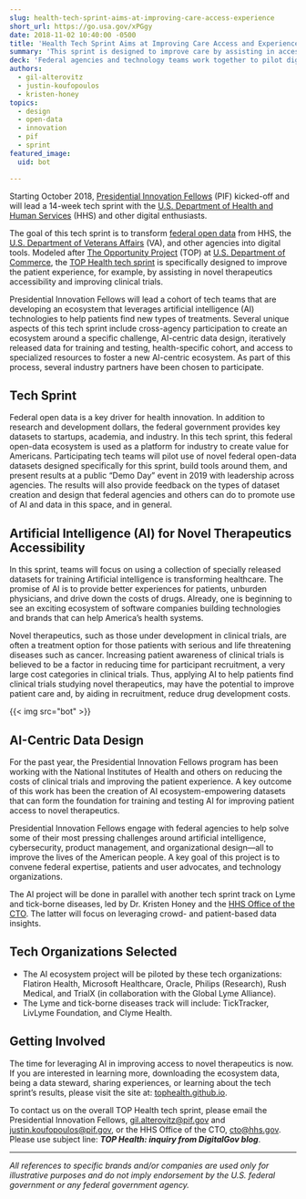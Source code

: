 ```yaml
---
slug: health-tech-sprint-aims-at-improving-care-access-experience
short_url: https://go.usa.gov/xPGgy
date: 2018-11-02 10:40:00 -0500
title: 'Health Tech Sprint Aims at Improving Care Access and Experience'
summary: 'This sprint is designed to improve care by assisting in access to novel therapeutics and improving clinical trials&#46;'
deck: 'Federal agencies and technology teams work together to pilot digital tools for artificial intelligence and health innovation.'
authors:
  - gil-alterovitz
  - justin-koufopoulos
  - kristen-honey
topics:
  - design
  - open-data
  - innovation
  - pif
  - sprint
featured_image:
  uid: bot

---
```


Starting October 2018, [Presidential Innovation Fellows](https://www.presidentialinnovationfellows.gov) (PIF) kicked-off and will lead a 14-week tech sprint with the [U.S. Department of Health and Human Services](https://www.hhs.gov/) (HHS) and other digital enthusiasts.

The goal of this tech sprint is to transform [federal open data](https://www.data.gov/) from HHS, the [U.S. Department of Veterans Affairs](https://www.va.gov/) (VA), and other agencies into digital tools. Modeled after [The Opportunity Project](https://opportunity.census.gov/) (TOP) at [U.S. Department of Commerce](https://www.commerce.gov/), the [TOP Health tech sprint](http://tophealth.github.io) is specifically designed to improve the patient experience, for example, by assisting in novel therapeutics accessibility and improving clinical trials.

Presidential Innovation Fellows will lead a cohort of tech teams that are developing an ecosystem that leverages artificial intelligence (AI) technologies to help patients find new types of treatments. Several unique aspects of this tech sprint include cross-agency participation to create an ecosystem around a specific challenge, AI-centric data design, iteratively released data for training and testing, health-specific cohort, and access to specialized resources to foster a new AI-centric ecosystem. As part of this process, several industry partners have been chosen to participate.

## Tech Sprint

Federal open data is a key driver for health innovation. In addition to research and development dollars, the federal government provides key datasets to startups, academia, and industry. In this tech sprint, this federal open-data ecosystem is used as a platform for industry to create value for Americans. Participating tech teams will pilot use of novel federal open-data datasets designed specifically for this sprint, build tools around them, and present results at a public “Demo Day” event in 2019 with leadership across agencies. The results will also provide feedback on the types of dataset creation and design that federal agencies and others can do to promote use of AI and data in this space, and in general.

## Artificial Intelligence (AI) for Novel Therapeutics Accessibility

In this sprint, teams will focus on using a collection of specially released datasets for training Artificial intelligence is transforming healthcare. The promise of AI is to provide better experiences for patients, unburden physicians, and drive down the costs of drugs. Already, one is beginning to see an exciting ecosystem of software companies building technologies and brands that can help America’s health systems.

Novel therapeutics, such as those under development in clinical trials, are often a treatment option for those patients with serious and life threatening diseases such as cancer. Increasing patient awareness of clinical trials is believed to be a factor in reducing time for participant recruitment, a very large cost categories in clinical trials. Thus, applying AI to help patients find clinical trials studying novel therapeutics, may have the potential to improve patient care and, by aiding in recruitment, reduce drug development costs.


{{< img src="bot" >}}

## AI-Centric Data Design

For the past year, the Presidential Innovation Fellows program has been working with the National Institutes of Health and others on reducing the costs of clinical trials and improving the patient experience. A key outcome of this work has been the creation of AI ecosystem-empowering datasets that can form the foundation for training and testing AI for improving patient access to novel therapeutics.

Presidential Innovation Fellows engage with federal agencies to help solve some of their most pressing challenges around artificial intelligence, cybersecurity, product management, and organizational design—all to improve the lives of the American people. A key goal of this project is to convene federal expertise, patients and user advocates, and technology organizations.

The AI project will be done in parallel with another tech sprint track on Lyme and tick-borne
diseases, led by Dr. Kristen Honey and the [HHS Office of the CTO](https://www.hhs.gov/about/agencies/cto/). The latter will focus on
leveraging crowd- and patient-based data insights.

## Tech Organizations Selected

- The AI ecosystem project will be piloted by these tech organizations: Flatiron Health, Microsoft Healthcare, Oracle, Philips (Research), Rush Medical, and TrialX (in collaboration with the Global Lyme Alliance).
- The Lyme and tick-borne diseases track will include: TickTracker, LivLyme Foundation, and Clyme Health.

## Getting Involved

The time for leveraging AI in improving access to novel therapeutics is now. If you are interested in learning more, downloading the ecosystem data, being a data steward, sharing experiences, or learning about the tech sprint’s results, please visit the site at: [tophealth.github.io](https://tophealth.github.io/).

To contact us on the overall TOP Health tech sprint, please email the Presidential Innovation Fellows, [gil.alterovitz@pif.gov](gil.alterovitz@pif.gov) and [justin.koufopoulos@pif.gov](justin.koufopoulos@pif.gov), or the HHS Office of the CTO, [cto@hhs.gov](cto@hhs.gov). Please use subject line: **_TOP Health: inquiry from DigitalGov blog_**.

***

_All references to specific brands and/or companies are used only for illustrative purposes and do not imply endorsement by the U.S. federal government or any federal government agency._
